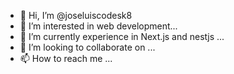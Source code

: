 - 👋 Hi, I’m @joseluiscodesk8
- 👀 I’m interested in web development...
- 🌱 I’m currently experience in Next.js and nestjs ...
- 💞️ I’m looking to collaborate on ...
- 📫 How to reach me ...

<!---
joseluiscodesk8/joseluiscodesk8 is a ✨ special ✨ repository because its `README.md` (this file) appears on your GitHub profile.
You can click the Preview link to take a look at your changes.
--->
